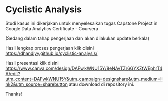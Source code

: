 # Cyclistic Analysis
Studi kasus ini dikerjakan untuk menyelesaikan tugas Capstone Project in Google Data Analytics Certificate - Coursera

(Sedang dalam tahap pengerjaan dan akan dilakukan update berkala)

Hasil lengkap proses pengerjaan klik disini https://dhandiyy.github.io/cyclistic-analysis/

Hasil presentasi klik disini https://www.canva.com/design/DAFwkWNU15Y/8eNAvTZr6GYXZtWEphrT4A/edit?utm_content=DAFwkWNU15Y&utm_campaign=designshare&utm_medium=link2&utm_source=sharebutton atau download di repository ini.

Thanks!
